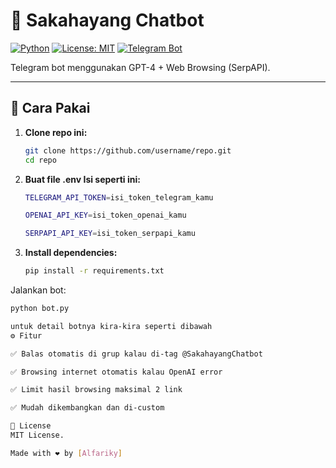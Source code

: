 # 🤖 Sakahayang Chatbot

[![Python](https://img.shields.io/badge/Python-3.10%2B-blue?logo=python)](https://www.python.org/)
[![License: MIT](https://img.shields.io/badge/License-MIT-yellow.svg)](https://opensource.org/licenses/MIT)
[![Telegram Bot](https://img.shields.io/badge/Telegram-Bot-0088cc?logo=telegram)](https://telegram.org/)

Telegram bot menggunakan GPT-4 + Web Browsing (SerpAPI).

---

## 🚀 Cara Pakai

1. **Clone repo ini:**
   ```bash
   git clone https://github.com/username/repo.git
   cd repo
   
2. **Buat file .env Isi seperti ini:**
   ```bash
   TELEGRAM_API_TOKEN=isi_token_telegram_kamu

   OPENAI_API_KEY=isi_token_openai_kamu

   SERPAPI_API_KEY=isi_token_serpapi_kamu

3. **Install dependencies:**
   ```bash
   pip install -r requirements.txt

Jalankan bot:
   ```bash
   python bot.py

untuk detail botnya kira-kira seperti dibawah
⚙️ Fitur

✅ Balas otomatis di grup kalau di-tag @SakahayangChatbot

✅ Browsing internet otomatis kalau OpenAI error

✅ Limit hasil browsing maksimal 2 link

✅ Mudah dikembangkan dan di-custom

📜 License
MIT License.

Made with ❤️ by [Alfariky]
